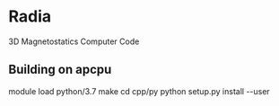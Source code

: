 # Radia
3D Magnetostatics Computer Code


## Building on apcpu
module load  python/3.7
make
cd cpp/py
python setup.py install --user
